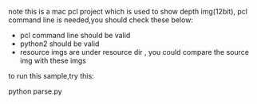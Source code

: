 note this is a mac pcl project which is used to show depth img(12bit), pcl command line is needed,you should check these below:

- pcl command line should be valid
- python2 should be valid
- resource imgs are under resource dir , you could compare the source img with these imgs

to run this sample,try this:

python parse.py
